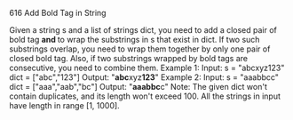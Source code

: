 616 Add Bold Tag in String

Given a string s and a list of strings dict, you need to add a closed pair of bold tag <b> and </b> to wrap the substrings in s that exist in dict. If two such substrings overlap, you need to wrap them together by only one pair of closed bold tag. Also, if two substrings wrapped by bold tags are consecutive, you need to combine them.
Example 1:
Input: 
s = "abcxyz123"
dict = ["abc","123"]
Output:
"<b>abc</b>xyz<b>123</b>"
Example 2:
Input: 
s = "aaabbcc"
dict = ["aaa","aab","bc"]
Output:
"<b>aaabbc</b>c"
Note:
The given dict won't contain duplicates, and its length won't exceed 100.
All the strings in input have length in range [1, 1000].
